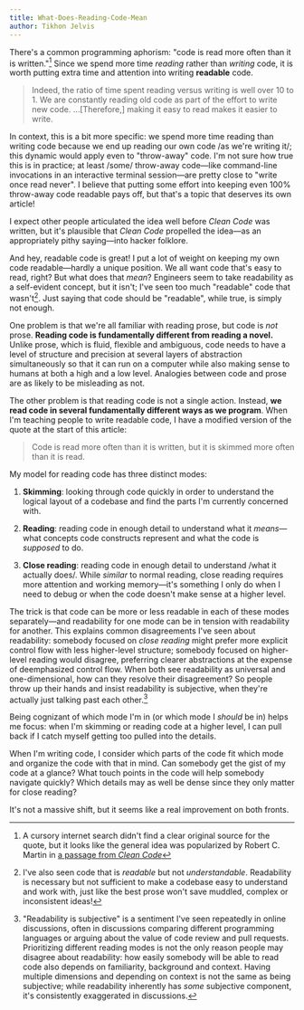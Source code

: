 ```yaml
---
title: What-Does-Reading-Code-Mean
author: Tikhon Jelvis
---
```

There's a common programming aphorism: "code is read more often than it is written."[^quote-origin] Since we spend more time *reading* rather than *writing* code, it is worth putting extra time and attention into writing **readable** code.

[^quote-origin]: A cursory internet search didn't find a clear original source for the quote, but it looks like the general idea was popularized by Robert C. Martin in [a passage from *Clean Code*][clean-code]

  > Indeed, the ratio of time spent reading versus writing is well over 10 to 1. We are constantly reading old code as part of the effort to write new code. ...[Therefore,] making it easy to read makes it easier to write.

  In context, this is a bit more specific: we spend more time reading than writing code because we end up reading our own code /as we're writing it/; this dynamic would apply even to "throw-away" code. I'm not sure how true this is in practice; at least /some/ throw-away code—like command-line invocations in an interactive terminal session—are pretty close to "write once read never". I believe that putting some effort into keeping even 100% throw-away code readable pays off, but that's a topic that deserves its own article!

  I expect other people articulated the idea well before *Clean Code* was written, but it's plausible that *Clean Code* propelled the idea—as an appropriately pithy saying—into hacker folklore.

[clean-code]: https://www.goodreads.com/quotes/835238-indeed-the-ratio-of-time-spent-reading-versus-writing-is


And hey, readable code is great! I put a lot of weight on keeping my own code readable—hardly a unique position. We all want code that's easy to read, right? But what does that *mean*? Engineers seem to take readability as a self-evident concept, but it isn't; I've seen too much "readable" code that wasn't[^understandable-code]. Just saying that code should be "readable", while true, is simply not enough.

[^understandable-code]: I've also seen code that is *readable* but not *understandable*. Readability is necessary but not sufficient to make a codebase easy to understand and work with, just like the best prose won't save muddled, complex or inconsistent ideas!


One problem is that we're all familiar with reading prose, but code is *not* prose. **Reading code is fundamentally different from reading a novel.** Unlike prose, which is fluid, flexible and ambiguous, code needs to have a level of structure and precision at several layers of abstraction simultaneously so that it can run on a computer while also making sense to humans at both a high and a low level. Analogies between code and prose are as likely to be misleading as not.

The other problem is that reading code is not a single action. Instead, **we read code in several fundamentally different ways as we program**.  When I'm teaching people to write readable code, I have a modified version of the quote at the start of this article:

> Code is read more often than it is written, but it is skimmed more often than it is read.

<!--more-->

</div>
<div class="content">

My model for reading code has three distinct modes:

  1. **Skimming**: looking through code quickly in order to understand the logical layout of a codebase and find the parts I'm currently concerned with.

  2. **Reading**: reading code in enough detail to understand what it *means*—what concepts code constructs represent and what the code is *supposed* to do.

  3. **Close reading**: reading code in enough detail to understand /what it actually does/. While *similar* to normal reading, close reading requires more attention and working memory—it's something I only do when I need to debug or when the code doesn't make sense at a higher level.

The trick is that code can be more or less readable in each of these modes separately—and readability for one mode can be in tension with readability for another. This explains common disagreements I've seen about readability: somebody focused on *close reading* might prefer more explicit control flow with less higher-level structure; somebody focused on higher-level reading would disagree, preferring clearer abstractions at the expense of deemphasized control flow. When both see readability as universal and one-dimensional, how can they resolve their disagreement? So people throw up their hands and insist readability is subjective, when they're actually just talking past each other.[^subjective]

[^subjective]: "Readability is subjective" is a sentiment I've seen repeatedly in online discussions, often in discussions comparing different programming languages or arguing about the value of code review and pull requests. Prioritizing different reading modes is not the only reason people may disagree about readability: how easily somebody will be able to read code also depends on familiarity, background and context. Having multiple dimensions and depending on context is not the same as being subjective; while readability inherently has *some* subjective component, it's consistently exaggerated in discussions.

Being cognizant of which mode I'm in (or which mode I *should* be in) helps me focus: when I'm skimming or reading code at a higher level, I can pull back if I catch myself getting too pulled into the details.

When I'm writing code, I consider which parts of the code fit which mode and organize the code with that in mind. Can somebody get the gist of my code at a glance? What touch points in the code will help somebody navigate quickly? Which details may as well be dense since they only matter for close reading?

It's not a massive shift, but it seems like a real improvement on both fronts.

</div>
<div class="content">
